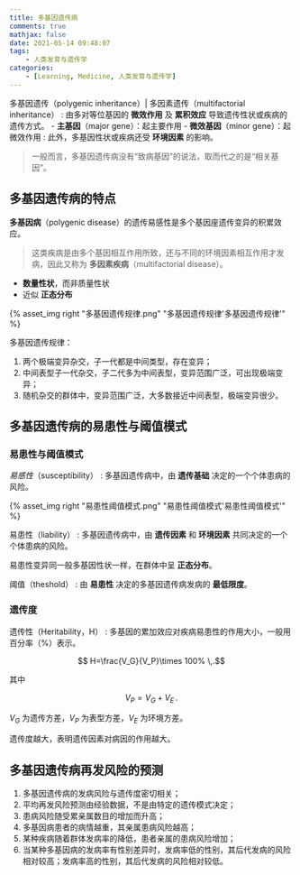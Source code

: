 ```yaml
---
title: 多基因遗传病
comments: true
mathjax: false
date: 2021-05-14 09:48:07
tags:
    - 人类发育与遗传学
categories:
    - [Learning, Medicine, 人类发育与遗传学]
---
```


多基因遗传（polygenic inheritance）| 多因素遗传（multifactorial inheritance）
: 由多对等位基因的 **微效作用** 及 **累积效应** 导致遗传性状或疾病的遗传方式。
    - **主基因**（major gene）：起主要作用
    - **微效基因**（minor gene）：起微效作用
: 此外，多基因性状或疾病还受 **环境因素** 的影响。

> 一般而言，多基因遗传病没有“致病基因”的说法，取而代之的是“相关基因”。

<!-- more -->

## 多基因遗传病的特点

**多基因病**（polygenic disease）的遗传易感性是多个基因座遗传变异的积累效应。

> 这类疾病是由多个基因相互作用所致，还与不同的环境因素相互作用才发病，因此又称为 
> **多因素疾病**（multifactorial disease）。

- **数量性状**，而非质量性状
- 近似 **正态分布**

{% asset_img right "多基因遗传规律.png" "多基因遗传规律'多基因遗传规律'" %}

多基因遗传规律：
1. 两个极端变异杂交，子一代都是中间类型，存在变异；
2. 中间表型子一代杂交，子二代多为中间表型，变异范围广泛，可出现极端变异；
3. 随机杂交的群体中，变异范围广泛，大多数接近中间表型，极端变异很少。

## 多基因遗传病的易患性与阈值模式

### 易患性与阈值模式

*易感性*（susceptibility）
: 多基因遗传病中，由 **遗传基础** 决定的一个个体患病的风险。

{% asset_img right "易患性阈值模式.png" "易患性阈值模式'易患性阈值模式'" %}

易患性（liability）
: 多基因遗传病中，由 **遗传因素** 和 **环境因素** 共同决定的一个个体患病的风险。

易患性变异同一般多基因性状一样，在群体中呈 **正态分布**。

阈值（theshold）
: 由 **易患性** 决定的多基因遗传病发病的 **最低限度**。

### 遗传度

遗传性（Heritability，H）
: 多基因的累加效应对疾病易患性的作用大小，一般用百分率（%）表示。

$$
H=\frac{V_G}{V_P}\times 100%
\,.$$

其中

$$
V_P=V_G+V_E
\,.$$

$V_G$ 为遗传方差，$V_P$ 为表型方差，$V_E$ 为环境方差。

遗传度越大，表明遗传因素对病因的作用越大。

## 多基因遗传病再发风险的预测

1. 多基因遗传病的发病风险与遗传度密切相关；
2. 平均再发风险预测由经验数据，不是由特定的遗传模式决定；
3. 患病风险随受累亲属数目的增加而升高；
4. 多基因病患者的病情越重，其亲属患病风险越高；
5. 某种疾病随着群体发病率的降低，患者亲属的患病风险增加；
6. 当某种多基因病的发病率有性别差异时，发病率低的性别，其后代发病的风险相对较高；发病率高的性别，其后代发病的风险相对较低。
